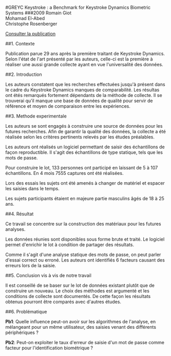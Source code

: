 #GREYC Keystroke : a Benchmark for Keystroke Dynamics Biometric Systems
###2009
Romain Giot  
Mohamad El-Abed  
Christophe Rosenberger


[Consulter la publication](https://drive.google.com/file/d/1_n6KXhSemkgDwBlMe5ZvGhpyPXveb7wt/view)

##1. Contexte

Publication parue 29 ans après la première traitant de Keystroke Dynamics. Selon l'état de l'art présenté par les auteurs, celle-ci est la première à réaliser une aussi grande collecte ayant en vue l'universalité des données.


##2. Introduction

Les auteurs constatent que les recherches effectuées jusqu'à présent dans le cadre du Keystroke Dynamics manques de comparabilité. Les résultas ont étés remarqués fortement dépendants de la méthode de collecte. Il se trouverai qu’il manque une base de données de qualité pour servir de référence et moyen de comparaison entre les expériences. 

##3. Methode experimentale

Les auteurs se sont engagés à construire une source de données pour les futures recherches. Afin de garantir la qualité des données, la collecte a été réalisée selon les critères pertinents relevés par les études préalables.

Les auteurs ont réalisés un logiciel permettant de saisir des échantillons de façon reproductible. Il s'agit des échantillons de type statique, tels que les mots de passe.

Pour construire le lot, 133 personnes ont participé en laissant de 5 à 107 échantillons. En 4 mois 7555 captures ont été réalisées.

Lors des essais les sujets ont été amenés à changer de matériel et espacer les saisies dans le temps. 

Les sujets participants étaient en majeure partie masculins âgés de 18 à 25 ans.


##4. Résultat

Ce travail se concentre sur la construction des matériaux pour les futures analyses. 

Les données réunies sont disponibles sous forme brute et traité. Le logiciel permet d'enrichir le lot à condition de partager des résultats. 

Comme il s'agit d'une analyse statique des mots de passe, on peut parler d'essai correct ou erroné. Les auteurs ont identifiés 6 facteurs causant des erreurs lors de la saisie.

##5. Conclusion vis à vis de notre travail

Il est conseillé de se baser sur le lot de données existant plutôt que de construire un nouveau. Le choix des méthodes est argumenté et les conditions de collecte sont documentés. De cette façon les résultats obtenus pourront être comparés avec d'autres études. 

##6. Problématique

**Pb1**: Quelle influence peut-on avoir sur les algorithmes de l'analyse, en mélangeant pour un même utilisateur, des saisies venant des différents périphériques ?

**Pb2**: Peut-on exploiter le taux d'erreur de saisie d'un mot de passe comme facteur pour l'identification biométrique ?
